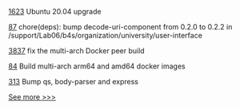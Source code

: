 
[1623](https://github.com/hyperledger/indy-plenum/pull/1623) Ubuntu 20.04 upgrade

[87](https://github.com/hyperledger-labs/university-course/pull/87) chore(deps): bump decode-uri-component from 0.2.0 to 0.2.2 in /support/Lab06/b4s/organization/university/user-interface

[3837](https://github.com/hyperledger/fabric/pull/3837) fix the multi-arch Docker peer build

[84](https://github.com/hyperledger-labs/fabric-operator/pull/84) Build multi-arch arm64 and amd64 docker images

[313](https://github.com/hyperledger-labs/blockchain-explorer/pull/313) Bump qs, body-parser and express


[See more >>>](https://start-here.hyperledger.org/pull-requests)
